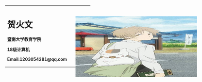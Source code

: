 <table border="0">
<tr>
<td width="75%">
  <h1>贺火文</h1>
  <p><b>暨南大学教育学院</b></p>
  <p><b>18级计算机</b></p>
  <p><b>Email:1203054281@qq.com</b></p>
  </td>
 </tr>
</table>
<img src="https://github.com/Wen1203054281/Wen1203054281.github.io/blob/master/111.png" width="400px"; height="200px"; style="position:absolute; right:100px; top:100px; ">
